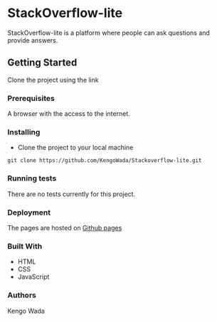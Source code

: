 # StackOverflow-lite
StackOverflow-lite is a platform where people can ask questions and provide answers.
## Getting Started
Clone the project using the link 
### Prerequisites
A browser with the access to the internet.
### Installing
* Clone the project to your local machine
```
git clone https://github.com/KengoWada/Stackoverflow-lite.git
```
### Running tests
There are no tests currently for this project.
### Deployment
The pages are hosted on [Github pages](https://kengowada.github.io/Stackoverflow-lite/UI/index.html)
### Built With
* HTML
* CSS
* JavaScript
### Authors
Kengo Wada